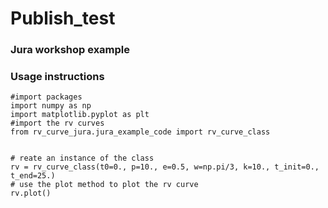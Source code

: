 # Publish_test


### Jura workshop example 


### Usage instructions
```
#import packages
import numpy as np 
import matplotlib.pyplot as plt 
#import the rv curves 
from rv_curve_jura.jura_example_code import rv_curve_class


# reate an instance of the class
rv = rv_curve_class(t0=0., p=10., e=0.5, w=np.pi/3, k=10., t_init=0., t_end=25.)
# use the plot method to plot the rv curve
rv.plot()
```
